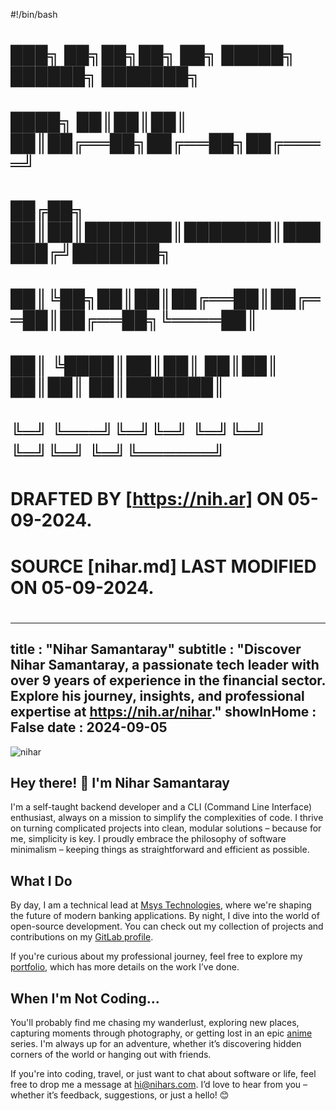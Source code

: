 #!/bin/bash

#
#       ███╗   ██╗██╗██╗  ██╗ █████╗ ██████╗ ███████╗
#       ████╗  ██║██║██║  ██║██╔══██╗██╔══██╗██╔════╝
#       ██╔██╗ ██║██║███████║███████║██████╔╝███████╗
#       ██║╚██╗██║██║██╔══██║██╔══██║██╔══██╗╚════██║
#       ██║ ╚████║██║██║  ██║██║  ██║██║  ██║███████║
#       ╚═╝  ╚═══╝╚═╝╚═╝  ╚═╝╚═╝  ╚═╝╚═╝  ╚═╝╚══════╝
#       DRAFTED BY [https://nih.ar] ON 05-09-2024.
#       SOURCE [nihar.md] LAST MODIFIED ON 05-09-2024.
#
---
title : "Nihar Samantaray"
subtitle : "Discover Nihar Samantaray, a passionate tech leader with over 9 years of experience in the financial sector. Explore his journey, insights, and professional expertise at https://nih.ar/nihar."
showInHome : False
date : 2024-09-05
---

![nihar](nihar.webp)


## Hey there! 👋 I'm Nihar Samantaray

I'm a self-taught backend developer and a CLI (Command Line Interface) enthusiast, always on a mission to simplify the complexities of code. I thrive on turning complicated projects into clean, modular solutions – because for me, simplicity is key. I proudly embrace the philosophy of software minimalism – keeping things as straightforward and efficient as possible.

## What I Do

By day, I am a technical lead at [Msys Technologies](https://www.msystechnologies.com/), where we're shaping the future of modern banking applications. By night, I dive into the world of open-source development. You can check out my collection of projects and contributions on my [GitLab profile](https://gitlab.com/niharokz).

If you're curious about my professional journey, feel free to explore my [portfolio](/resume), which has more details on the work I’ve done.

## When I'm Not Coding...

You'll probably find me chasing my wanderlust, exploring new places, capturing moments through photography, or getting lost in an epic [anime](/anime) series. I'm always up for an adventure, whether it’s discovering hidden corners of the world or hanging out with friends.

If you're into coding, travel, or just want to chat about software or life, feel free to drop me a message at [hi@nihars.com](mailto:hi@nihars.com). I’d love to hear from you – whether it’s feedback, suggestions, or just a hello! 😊
